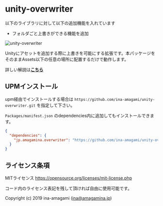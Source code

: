 # unity-overwriter

以下のライブラリに対して以下の追加機能を入れています
+ フォルダごと上書きができる機能を追加


![unity-overwriter](https://amagamina.jp/wp-content/uploads/2019/07/overwriter-test.gif)
  
Unityにアセットを追加する際に上書きを可能にする拡張です。本パッケージをそのままAssets以下の任意の場所に配置するだけで動作します。
  
詳しい解説は[**こちら**](https://amagamina.jp/overwriter/)

## UPMインストール

upm経由でインストールする場合は `https://github.com/ina-amagami/unity-overwriter.git` を指定して下さい。  
  
`Packages/manifest.json` のdependencies内に追加してもインストールできます。

```manifest.json
{
  "dependencies": {
    "jp.amagamina.overwriter": "https://github.com/ina-amagami/unity-overwriter.git"
  }
}
```

## ライセンス条項

MITライセンス
https://opensource.org/licenses/mit-license.php  
  
コード内のライセンス表記を残して頂ければ自由に使用可能です。
  
Copyright (c) 2019 ina-amagami (ina@amagamina.jp)
